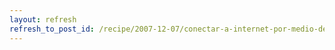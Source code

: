 ```yaml
---
layout: refresh
refresh_to_post_id: /recipe/2007-12-07/conectar-a-internet-por-medio-de-un-mvil-3g-editado.html
---
```

